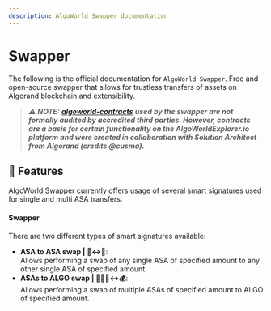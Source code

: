 ```yaml
---
description: AlgoWorld Swapper documentation
---
```


# Swapper

The following is the official documentation for `AlgoWorld Swapper`. Free and open-source swapper that allows for trustless transfers of assets on Algorand blockchain and extensibility.

> _**⚠️ NOTE:**_ [_**algoworld-contracts**_](https://github.com/AlgoWorldNFT/algoworld-contracts) _**used by the swapper are not formally audited by accredited third parties. However, contracts are a basis for certain functionality on the AlgoWorldExplorer.io platform and were created in collaboration with Solution Architect from Algorand (credits @cusma).**_

## 🚀 Features

AlgoWorld Swapper currently offers usage of several smart signatures used for single and multi ASA transfers.

#### Swapper

There are two different types of smart signatures available:

* **ASA to ASA swap | 🎴↔️🎴**:\
  Allows performing a swap of any single ASA of specified amount to any other single ASA of specified amount.
* **ASAs to ALGO swap | 🎴🎴🎴↔️💰**:\
  Allows performing a swap of multiple ASAs of specified amount to ALGO of specified amount.

